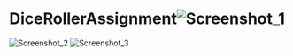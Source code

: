 # DiceRollerAssignment![Screenshot_1](https://user-images.githubusercontent.com/80212869/147311246-bef10f27-3266-4c96-af8e-d07c95d05f04.png)
![Screenshot_2](https://user-images.githubusercontent.com/80212869/147311250-437e1208-10db-493a-93ab-d19f4a25a7d5.png)
![Screenshot_3](https://user-images.githubusercontent.com/80212869/147311251-e0f170b7-aef9-4598-9de8-4abd10af8e24.png)
